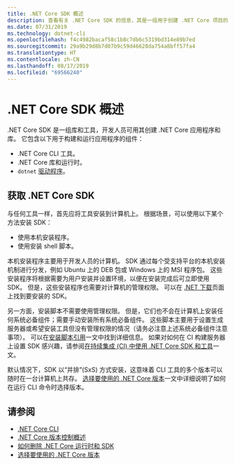 ```yaml
---
title: .NET Core SDK 概述
description: 查看有关 .NET Core SDK 的信息，其是一组用于创建 .NET Core 项目的库和工具。
ms.date: 07/31/2019
ms.technology: dotnet-cli
ms.openlocfilehash: f4c4982bacaf58c1b8c7db6c5319bd314e89b7ed
ms.sourcegitcommit: 29a9b29d8b7d07b9c59d46628da754a8bff57fa4
ms.translationtype: HT
ms.contentlocale: zh-CN
ms.lasthandoff: 08/17/2019
ms.locfileid: "69566240"
---
```

# <a name="net-core-sdk-overview"></a>.NET Core SDK 概述

.NET Core SDK 是一组库和工具，开发人员可用其创建 .NET Core 应用程序和库。 它包含以下用于构建和运行应用程序的组件：

- .NET Core CLI 工具。
- .NET Core 库和运行时。
- `dotnet` [驱动程序](tools/index.md#driver)。

## <a name="acquiring-the-net-core-sdk"></a>获取 .NET Core SDK

与任何工具一样，首先应将工具安装到计算机上。 根据场景，可以使用以下某个方法安装 SDK：

- 使用本机安装程序。
- 使用安装 shell 脚本。

本机安装程序主要用于开发人员的计算机。 SDK 通过每个受支持平台的本机安装机制进行分发，例如 Ubuntu 上的 DEB 包或 Windows 上的 MSI 程序包。 这些安装程序将根据需要为用户安装并设置环境，以便在安装完成后可立即使用 SDK。 但是，这些安装程序也需要对计算机的管理权限。 可以在 [.NET 下载](https://dotnet.microsoft.com/download)页面上找到要安装的 SDK。

另一方面，安装脚本不需要使用管理权限。 但是，它们也不会在计算机上安装任何系统必备组件；需要手动安装所有系统必备组件。 这些脚本主要用于设置生成服务器或希望安装工具但没有管理权限的情况（请务必注意上述系统必备组件注意事项）。 可以在[安装脚本引用](tools/dotnet-install-script.md)一文中找到详细信息。 如果对如何在 CI 构建服务器上设置 SDK 感兴趣，请参阅[在持续集成 (CI) 中使用 .NET Core SDK 和工具](tools/using-ci-with-cli.md)一文。

默认情况下，SDK 以“并排”(SxS) 方式安装，这意味着 CLI 工具的多个版本可以随时在一台计算机上共存。 [选择要使用的 .NET Core 版本](versions/selection.md)一文中详细说明了如何在运行 CLI 命令时选择版本。

## <a name="see-also"></a>请参阅

- [.NET Core CLI](tools/index.md)
- [.NET Core 版本控制概述](versions/index.md)
- [如何删除 .NET Core 运行时和 SDK](versions/remove-runtime-sdk-versions.md)
- [选择要使用的 .NET Core 版本](versions/selection.md)
